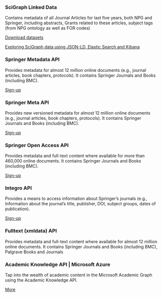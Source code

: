 ### SciGraph Linked Data

Contains metadata of all Journal Articles for last five years, both NPG and Springer, including abstracts, Grants related to these articles, subject tags (from NPG ontology as well as FOR codes)

[Download datasets](http://scigraph.springernature.com/explorer/downloads/)

[Exploring SciGraph data using JSON-LD, Elastic Search and Kibana](http://www.michelepasin.org/blog/2017/04/06/exploring-scigraph-data-using-elastic-search-and-kibana/)

### Springer Metadata API 

Provides metadata for almost 12 million online documents (e.g., journal articles, book chapters, protocols). It contains Springer Journals and Books (including BMC).

[Sign-up](https://dev.springer.com/)

### Springer Meta API 
Provides new versioned metadata for almost 12 million online documents (e.g., journal articles, book chapters, protocols). It contains Springer Journals and Books (including BMC).

[Sign-up](https://dev.springer.com/)

### Springer Open Access API

Provides metadata and full-text content where available for more than 460,000 online documents. It contains Springer Journals and Books (including BMC). 

[Sign-up](https://dev.springer.com/)

### Integro API

Provides a means to access information about Springer’s journals (e.g., Information about the journal’s title, publisher, DOI, subject groups, dates of publication).

[Sign-up](https://dev.springer.com/)

### Fulltext (xmldata) API

Provides metadata and full-text content where available for almost 12 million online documents. It contains Springer Journals and Books (including BMC), Palgrave Books and Journals

### Academic Knowledge API | Microsoft Azure

Tap into the wealth of academic content in the Microsoft Academic Graph using the Academic Knowledge API.

[More](https://azure.microsoft.com/en-gb/services/cognitive-services/academic-knowledge/)
